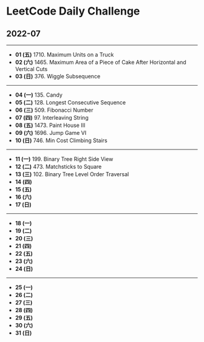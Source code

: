 # LeetCode Daily Challenge

## 2022-07
---

- **01 (五)** 1710. Maximum Units on a Truck
- **02 (六)** 1465. Maximum Area of a Piece of Cake After Horizontal and Vertical Cuts
- **03 (日)** 376. Wiggle Subsequence

---

- **04 (一)** 135. Candy
- **05 (二)** 128. Longest Consecutive Sequence
- **06 (三)** 509. Fibonacci Number
- **07 (四)** 97. Interleaving String
- **08 (五)** 1473. Paint House III
- **09 (六)** 1696. Jump Game VI
- **10 (日)** 746. Min Cost Climbing Stairs

---

- **11 (一)** 199. Binary Tree Right Side View
- **12 (二)** 473. Matchsticks to Square
- **13 (三)** 102. Binary Tree Level Order Traversal
- **14 (四)** 
- **15 (五)** 
- **16 (六)**
- **17 (日)**

---

- **18 (一)**
- **19 (二)**
- **20 (三)**
- **21 (四)** 
- **22 (五)** 
- **23 (六)**
- **24 (日)**

---

- **25 (一)**
- **26 (二)**
- **27 (三)**
- **28 (四)** 
- **29 (五)** 
- **30 (六)**
- **31 (日)**
